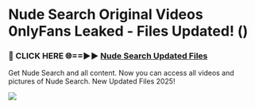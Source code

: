 # Nude Search Original Videos 0nlyFans Leaked - Files Updated! ()

<h3>🔴 CLICK HERE 🌐==►► <a href="https://tinyurl.com/2p9ay9w9" rel="nofollow">Nude Search Updated Files</a></h3>

Get Nude Search and all content. Now you can access all videos and pictures of Nude Search. New Updated Files 2025!

[![](https://i.imgur.com/KQgVmj3.gif)](https://tinyurl.com/2p9ay9w9)
